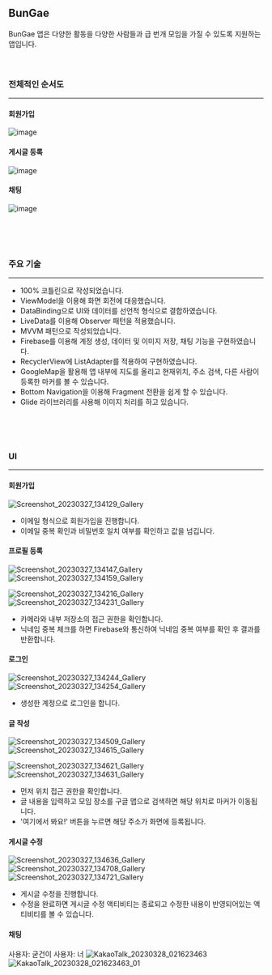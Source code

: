 ## BunGae

BunGae 앱은 다양한 활동을 다양한 사람들과 급 번개 모임을 가질 수 있도록 지원하는 앱입니다.
<br>
<br>
<br>

### 전체적인 순서도
----------
<!-- ![1](https://user-images.githubusercontent.com/72846127/225082721-b15b8f99-69de-463e-8500-31ac636ed7d5.png)
<br>
![2](https://user-images.githubusercontent.com/72846127/225082730-fa7a640c-8d8d-4948-8061-27961a37ae8f.png)
<br>
![3](https://user-images.githubusercontent.com/72846127/225082736-99b86667-19a7-4a9c-a783-93cb2868cfba.png)
<br>
![4](https://user-images.githubusercontent.com/72846127/225082738-99e614b6-0e21-493b-8e9c-2453109a55de.png)
<br>
![5](https://user-images.githubusercontent.com/72846127/225082740-fc5497a3-4529-4e2e-9bf4-5589aeebe13b.png)
<br>  -->
#### 회원가입
![image](https://user-images.githubusercontent.com/72846127/229263000-0e919a7c-70dc-433e-a6b3-ba03a7f9d501.png)
<br>
#### 게시글 등록
![image](https://user-images.githubusercontent.com/72846127/229263005-a2c80a1b-d5c4-4f08-ac7b-285608241162.png)
<br>
#### 채팅
![image](https://user-images.githubusercontent.com/72846127/229262984-b5ddc00c-bf0d-4448-8d27-333e43600f9d.png)
<br>



<br>
<br>
<br>

### 주요 기술
---------
- 100% 코틀린으로 작성되었습니다.
- ViewModel을 이용해 화면 회전에 대응했습니다.
- DataBinding으로 UI와 데이터를 선언적 형식으로 결합하였습니다.
- LiveData를 이용해 Observer 패턴을 적용했습니다.
- MVVM 패턴으로 작성되었습니다.
- Firebase를 이용해 계정 생성, 데이터 및 이미지 저장, 채팅 기능을 구현하였습니다.
- RecyclerView에 ListAdapter를 적용하여 구현하였습니다.
- GoogleMap을 활용해 앱 내부에 지도를 올리고 현재위치, 주소 검색, 다른 사람이 등록한 마커를 볼 수 있습니다.
- Bottom Navigation을 이용해 Fragment 전환을 쉽게 할 수 있습니다.
- Glide 라이브러리를 사용해 이미지 처리를 하고 있습니다.
<br>
<br>
<br>

### UI
--------
#### 회원가입
![Screenshot_20230327_134129_Gallery](https://user-images.githubusercontent.com/72846127/229263145-0738e35a-f49c-4cce-ab47-d92d39a0c912.jpg) 
- 이메일 형식으로 회원가입을 진행합니다.
- 이메일 중복 확인과 비밀번호 일치 여부를 확인하고 값을 넘깁니다.

#### 프로필 등록
![Screenshot_20230327_134147_Gallery](https://user-images.githubusercontent.com/72846127/229263150-449534c5-ee4f-4b86-8e87-1fe82b87155e.jpg) 
![Screenshot_20230327_134159_Gallery](https://user-images.githubusercontent.com/72846127/229263151-0616279f-b7c6-40c1-95db-76e76693b8d2.jpg)

![Screenshot_20230327_134216_Gallery](https://user-images.githubusercontent.com/72846127/229263155-f5bc3d87-1470-44fc-b8bc-1155459d566d.jpg) 
![Screenshot_20230327_134231_Gallery](https://user-images.githubusercontent.com/72846127/229263162-11ecbea4-3aaa-4631-b263-3c8522176618.jpg) 
- 카메라와 내부 저장소의 접근 권한을 확인합니다.
- 닉네임 중복 체크를 하면 Firebase와 통신하여 닉네임 중복 여부를 확인 후 결과를 반환합니다.

#### 로그인
![Screenshot_20230327_134244_Gallery](https://user-images.githubusercontent.com/72846127/229263173-b4e57247-8ee7-4353-9f72-15dc6c20dde4.jpg) 
![Screenshot_20230327_134254_Gallery](https://user-images.githubusercontent.com/72846127/229263215-0c622036-b968-4c55-ae7e-f34a9aa6eee7.jpg)
- 생성한 계정으로 로그인을 합니다.

#### 글 작성
![Screenshot_20230327_134509_Gallery](https://user-images.githubusercontent.com/72846127/229263400-d158ceb7-179f-4b84-ba61-aa271f680fdf.jpg) 
![Screenshot_20230327_134615_Gallery](https://user-images.githubusercontent.com/72846127/229263405-2e4c5da0-28f8-4f1c-82af-2d1557bd2297.jpg)

![Screenshot_20230327_134621_Gallery](https://user-images.githubusercontent.com/72846127/229263409-3d9024c8-b2bd-44af-867e-942ace985ad5.jpg) 
![Screenshot_20230327_134631_Gallery](https://user-images.githubusercontent.com/72846127/229263415-08af24b4-e9bb-4c66-ab58-21ddf780e21d.jpg) 
- 먼저 위치 접근 권한을 확인합니다.
- 글 내용을 입력하고 모임 장소를 구글 맵으로 검색하면 해당 위치로 마커가 이동됩니다.
- '여기에서 봐요!' 버튼을 누르면 해당 주소가 화면에 등록됩니다.

#### 게시글 수정
![Screenshot_20230327_134636_Gallery](https://user-images.githubusercontent.com/72846127/229263516-3da81471-25a9-448d-9125-a76971e38cd8.jpg) 
![Screenshot_20230327_134708_Gallery](https://user-images.githubusercontent.com/72846127/229263519-5892d8eb-2655-4eb6-966c-e38b7b65dce9.jpg) 
![Screenshot_20230327_134721_Gallery](https://user-images.githubusercontent.com/72846127/229263522-f0b4bc49-6810-4d79-ac98-fe8b80f520aa.jpg)
- 게시글 수정을 진행합니다.
- 수정을 완료하면 게시글 수정 액티비티는 종료되고 수정한 내용이 반영되어있는 액티비티를 볼 수 있습니다.

#### 채팅
사용자: 굳건이          사용자: 너
![KakaoTalk_20230328_021623463](https://user-images.githubusercontent.com/72846127/229263998-e512ec5c-799b-4d8a-9ede-6116103e0480.gif) ![KakaoTalk_20230328_021623463_01](https://user-images.githubusercontent.com/72846127/229264022-f49e8503-71e9-476e-8e3d-834327341781.gif)
